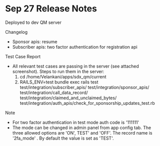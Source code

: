 # Sep 27 Release Notes

Deployed to
dev QM server


Changelog
* Sponsor apis: resume
* Subscriber apis: two factor authentication for registration api

Test Case Report
* All relevant test cases are passing in the server (see attached screenshot). Steps to run them in the server:
  1) cd /home/Velankani/apps/sdx_qm/current
  2) RAILS_ENV=test bundle exec rails test test/integration/subscriber_apis/ test/integration/sponsor_apis/ test/integration/call_data_record/ test/integration/claimed_and_unclaimed_bytes/ test/integration/auth_apis/check_for_sponsorship_updates_test.rb

Note
* For two factor authentication in test mode auth code is '111111'
* The mode can be changed in admin panel from app config tab. The three allowed options are 'ON', TEST' and 'OFF'. The record name is '2fa_mode' . By default the value is set as 'TEST'.